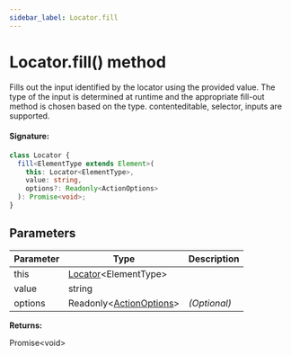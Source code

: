 ```yaml
---
sidebar_label: Locator.fill
---
```


# Locator.fill() method

Fills out the input identified by the locator using the provided value. The type of the input is determined at runtime and the appropriate fill-out method is chosen based on the type. contenteditable, selector, inputs are supported.

#### Signature:

```typescript
class Locator {
  fill<ElementType extends Element>(
    this: Locator<ElementType>,
    value: string,
    options?: Readonly<ActionOptions>
  ): Promise<void>;
}
```

## Parameters

| Parameter | Type                                                          | Description  |
| --------- | ------------------------------------------------------------- | ------------ |
| this      | [Locator](./puppeteer.locator.md)&lt;ElementType&gt;          |              |
| value     | string                                                        |              |
| options   | Readonly&lt;[ActionOptions](./puppeteer.actionoptions.md)&gt; | _(Optional)_ |

**Returns:**

Promise&lt;void&gt;
